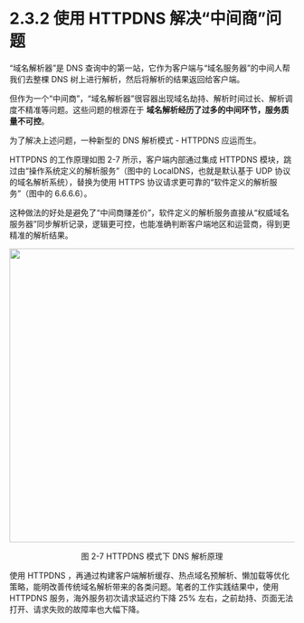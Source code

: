 # 2.3.2 使用 HTTPDNS 解决“中间商”问题

“域名解析器”是 DNS 查询中的第一站，它作为客户端与“域名服务器”的中间人帮我们去整棵 DNS 树上进行解析，然后将解析的结果返回给客户端。

但作为一个“中间商”，“域名解析器”很容器出现域名劫持、解析时间过长、解析调度不精准等问题。这些问题的根源在于 **域名解析经历了过多的中间环节，服务质量不可控**。

为了解决上述问题，一种新型的 DNS 解析模式 - HTTPDNS 应运而生。

HTTPDNS 的工作原理如图 2-7 所示，客户端内部通过集成 HTTPDNS 模块，跳过由“操作系统定义的解析服务”（图中的 LocalDNS，也就是默认基于 UDP 协议的域名解析系统），替换为使用 HTTPS 协议请求更可靠的“软件定义的解析服务”（图中的 6.6.6.6）。

这种做法的好处是避免了“中间商赚差价”，软件定义的解析服务直接从“权威域名服务器”同步解析记录，逻辑更可控，也能准确判断客户端地区和运营商，得到更精准的解析结果。


<div  align="center">
	<img src="../assets/httpdns.png" width = "520"  align=center />
	<p>图 2-7 HTTPDNS 模式下 DNS 解析原理</p>
</div>


使用 HTTPDNS ，再通过构建客户端解析缓存、热点域名预解析、懒加载等优化策略，能明改善传统域名解析带来的各类问题。笔者的工作实践结果中，使用 HTTPDNS 服务，海外服务初次请求延迟约下降 25% 左右，之前劫持、页面无法打开、请求失败的故障率也大幅下降。
